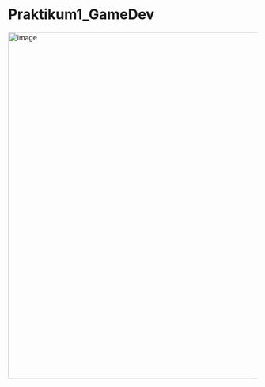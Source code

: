 # Praktikum1_GameDev
<img width="700" alt="image" src="https://github.com/AudreySurya123/Praktikum1_GameDev/assets/127375983/ca92c0a4-c7ed-4d5b-8be2-7e578c8a6d86">
